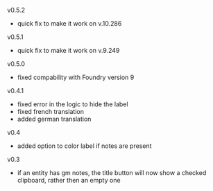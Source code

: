 v0.5.2
 - quick fix to make it work on v.10.286

v0.5.1
 - quick fix to make it work on v.9.249

v0.5.0
 - fixed compability with Foundry version 9

v0.4.1
 - fixed error in the logic to hide the label
 - fixed french translation
 - added german translation

v0.4
  - added option to color label if notes are present

v0.3
  - if an entity has gm notes, the title button will now show a checked clipboard, rather then an empty one
